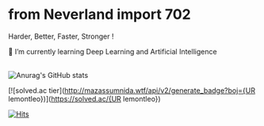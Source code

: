 # from Neverland import 702

Harder, Better, Faster, Stronger !

🌱 I’m currently learning Deep Learning and Artificial Intelligence

\
![Anurag's GitHub stats](https://github-readme-stats.vercel.app/api?username=YoungriKIM&show_icons=true&theme=dark)

[![solved.ac tier](http://mazassumnida.wtf/api/v2/generate_badge?boj={UR lemontleo})](https://solved.ac/{UR lemontleo})

[![Hits](https://hits.seeyoufarm.com/api/count/incr/badge.svg?url=https%3A%2F%2Fgithub.com%2FYoungriKIM&count_bg=%23FF9E00&title_bg=%23000000&icon=&icon_color=%23E7E7E7&title=hits&edge_flat=false)](https://hits.seeyoufarm.com)

